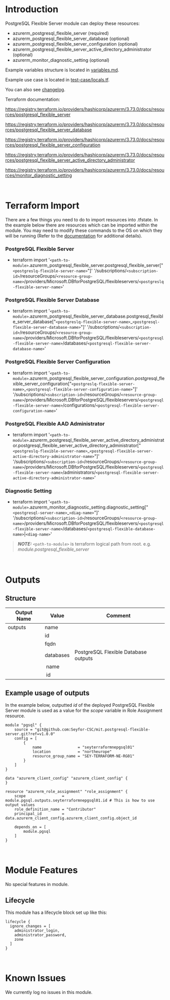 # Introduction
PostgreSQL Flexible Server module can deploy these resources:
* azurerm_postgresql_flexible_server (required)
* azurerm_postgresql_flexible_server_database (optional)
* azurerm_postgresql_flexible_server_configuration (optional)
* azurerm_postgresql_flexible_server_active_directory_administrator (optional)
* azurerm_monitor_diagnostic_setting (optional)

Example variables structure is located in [variables.md](variables.md).

Example use case is located in [test-case/locals.tf](test-case/locals.tf).

You can also see [changelog](changelog.md).

Terraform documentation:

https://registry.terraform.io/providers/hashicorp/azurerm/3.73.0/docs/resources/postgresql_flexible_server

https://registry.terraform.io/providers/hashicorp/azurerm/3.73.0/docs/resources/postgresql_flexible_server_database

https://registry.terraform.io/providers/hashicorp/azurerm/3.73.0/docs/resources/postgresql_flexible_server_configuration

https://registry.terraform.io/providers/hashicorp/azurerm/3.73.0/docs/resources/postgresql_flexible_server_active_directory_administrator

https://registry.terraform.io/providers/hashicorp/azurerm/3.73.0/docs/resources/monitor_diagnostic_setting

&nbsp;

# Terraform Import
There are a few things you need to do to import resources into .tfstate. In the example below there are resources which can be imported within the module. You may need to modify these commands to the OS on which they will be running (Refer to the [documentation](https://developer.hashicorp.com/terraform/cli/commands/import#example-import-into-resource-configured-with-for_each) for additional details).
### PostgreSQL Flexible Server
* terraform import '`<path-to-module>`.azurerm_postgresql_flexible_server.postgresql_flexible_server["`<postgreslq-flexible-server-name>`"]' '/subscriptions/`<subscription-id>`/resourceGroups/`<resource-group-name>`/providers/Microsoft.DBforPostgreSQL/flexibleservers/`<postgreslq-flexible-server-name>`'
### PostgreSQL Flexible Server Database
* terraform import '`<path-to-module>`.azurerm_postgresql_flexible_server_database.postgresql_flexible_server_database["`<postgreslq-flexible-server-name>`_`<postgresql-flexible-server-database-name>`"]' '/subscriptions/`<subscription-id>`/resourceGroups/`<resource-group-name>`/providers/Microsoft.DBforPostgreSQL/flexibleservers/`<postgresql-flexible-server-name>`/databases/`<postgresql-flexible-server-database-name>`'
### PostgreSQL Flexible Server Configuration
* terraform import '`<path-to-module>`.azurerm_postgresql_flexible_server_configuration.postgresql_flexible_server_configuration["`<postgreslq-flexible-server-name>`_`<postgresql-flexible-server-configuration-name>`"]' '/subscriptions/`<subscription-id>`/resourceGroups/`<resource-group-name>`/providers/Microsoft.DBforPostgreSQL/flexibleservers/`<postgresql-flexible-server-name>`/configurations/`<postgresql-flexible-server-configuration-name>`'
### PostgreSQL Flexible AAD Administrator
* terraform import '`<path-to-module>`.azurerm_postgresql_flexible_server_active_directory_administrator.postgresql_flexible_server_active_directory_administrator["`<postgreslq-flexible-server-name>`_`<postgresql-flexible-server-active-directory-administrator-name>`"]' '/subscriptions/`<subscription-id>`/resourceGroups/`<resource-group-name>`/providers/Microsoft.DBforPostgreSQL/flexibleservers/`<postgresql-flexible-server-name>`/administrators/`<postgresql-flexible-server-active-directory-administrator-name>`'
### Diagnostic Setting
* terraform import '`<path-to-module>`.azurerm_monitor_diagnostic_setting.diagnostic_setting["`<postgresql-server-name>`_`<diag-name>`"]' '/subscriptions/`<subscription-id>`/resourceGroups/`<resource-group-name>`/providers/Microsoft.DBforPostgreSQL/flexibleservers/`<postgresql-flexible-server-name>`/databases/`<postgresql-flexible-database-name>`|`<diag-name>`'

 > **_NOTE:_** `<path-to-module>` is terraform logical path from root. e.g. _module.postgresql\_flexible\_server_

&nbsp;

# Outputs
## Structure

| Output Name | Value      | Comment                              |
| ----------- | ---------- | ------------------------------------ |
| outputs     | name       |                                      |
|             | id         |                                      |
|             | fqdn       |                                      |
|             | databases  | PostgreSQL Flexible Database outputs |
|             | &nbsp;name |                                      |
|             | &nbsp;id   |                                      |

## Example usage of outputs
In the example below, outputted _id_ of the deployed PostgreSQL Flexible Server module is used as a value for the _scope_ variable in Role Assignment resource.
```
module "pgsql" {
    source = "git@github.com:Seyfor-CSC/mit.postgresql-flexible-server.git?ref=v1.0.0"
    config = [
        {
            name                = "seyterraformnepgsql01"
            location            = "northeurope"
            resource_group_name = "SEY-TERRAFORM-NE-RG01"
        }
    ]
}

data "azurerm_client_config" "azurerm_client_config" {
}

resource "azurerm_role_assignment" "role_assignment" {
    scope                = module.pgsql.outputs.seyterraformnepgsql01.id # This is how to use output values
    role_definition_name = "Contributor"
    principal_id         = data.azurerm_client_config.azurerm_client_config.object_id

    depends_on = [
        module.pgsql
    ]
}
```

&nbsp;

# Module Features
No special features in module.
## Lifecycle
This module has a lifecycle block set up like this:
```
lifecycle {
  ignore_changes = [
    administrator_login,
    administrator_password,
    zone
  ]
}
```

&nbsp;

# Known Issues
We currently log no issues in this module.